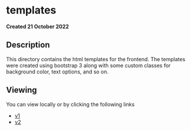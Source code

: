 # templates
**Created 21 October 2022**

## Description
This directory contains the html templates for the frontend. The templates were created using bootstrap 3 along with some custom classes for background color, text options, and so on.

## Viewing
You can view locally or by clicking the following links

- [v1](https://htmlpreview.github.io/?https://github.com/hpache/wet_floor_sign/blob/feature/frontend/templates/index.html)
- [v2](https://htmlpreview.github.io/?https://github.com/hpache/wet_floor_sign/blob/feature/frontend/templates/index_v2.html)
